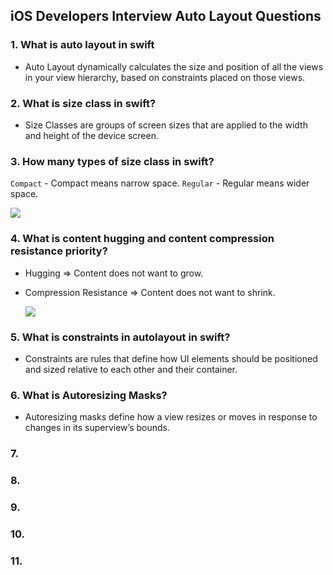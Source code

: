 ## iOS Developers Interview Auto Layout Questions

### 1. What is auto layout in swift
  - Auto Layout dynamically calculates the size and position of all the views in your view hierarchy, based on constraints placed on those views.
    
### 2. What is size class in swift?
  - Size Classes are groups of screen sizes that are applied to the width and height of the device screen.
    
### 3. How many types of size class in swift?
   `Compact` - Compact means narrow space.
   `Regular` - Regular means wider space.

   ![](https://miro.medium.com/v2/resize:fit:1400/format:webp/1*lOlo8WRtw-C37NSyZES5yQ.png)

### 4. What is content hugging and content compression resistance priority?
   - Hugging => Content does not want to grow.
   - Compression Resistance => Content does not want to shrink.
     
     ![](https://miro.medium.com/v2/resize:fit:2000/1*rIGewLhCwKyVkbXuI-ar8g.png)
     
### 5. What is constraints in autolayout in swift?
   - Constraints are rules that define how UI elements should be positioned and sized relative to each other and their container.
     
### 6. What is Autoresizing Masks?
   - Autoresizing masks define how a view resizes or moves in response to changes in its superview’s bounds.
     
### 7.

### 8.

### 9.

### 10.

### 11.
